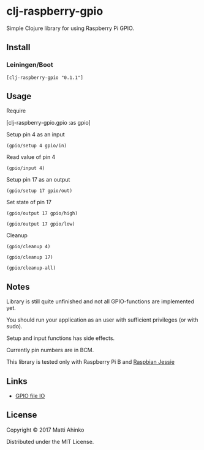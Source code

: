 # clj-raspberry-gpio

Simple Clojure library for using Raspberry Pi GPIO.

## Install

### Leiningen/Boot

    [clj-raspberry-gpio "0.1.1"]

## Usage

Require

  [clj-raspberry-gpio.gpio :as gpio]

Setup pin 4 as an input

    (gpio/setup 4 gpio/in)

Read value of pin 4

    (gpio/input 4)

Setup pin 17 as an output

    (gpio/setup 17 gpio/out)

Set state of pin 17

    (gpio/output 17 gpio/high)

    (gpio/output 17 gpio/low)

Cleanup

    (gpio/cleanup 4)

    (gpio/cleanup 17)

    (gpio/cleanup-all)

## Notes

Library is still quite unfinished and not all GPIO-functions are implemented yet.

You should run your application as an user with sufficient privileges (or with sudo).

Setup and input functions has side effects.

Currently pin numbers are in BCM.

This library is tested only with Raspberry Pi B and
[Raspbian Jessie](https://www.raspberrypi.org/downloads/raspbian/)

## Links

- [GPIO file IO](https://sites.google.com/site/semilleroadt/raspberry-pi-tutorials/gpio)

## License

Copyright © 2017 Matti Ahinko

Distributed under the MIT License.
